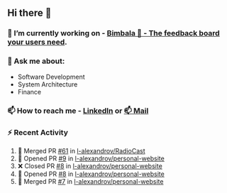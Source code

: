 ## Hi there 👋

<!--
**l-alexandrov/l-alexandrov** is a ✨ _special_ ✨ repository because its `README.md` (this file) appears on your GitHub profile.

Here are some ideas to get you started:

- 🔭 I’m currently working on ...
- 🌱 I’m currently learning ...
- 👯 I’m looking to collaborate on ...
- 🤔 I’m looking for help with ...
- 💬 Ask me about ...
- 📫 How to reach me: ...
- 😄 Pronouns: ...
- ⚡ Fun fact: ...
-->

### 🔭 I’m currently working on - [Bimbala 🚀 - The feedback board your users need](https://bimbala.com).

### 💬 Ask me about:
  - Software Development
  - System Architecture
  - Finance

### 📫 How to reach me - [LinkedIn](https://www.linkedin.com/in/l-alexandrov/) or [📫 Mail](mailto:luboslavaleksandrov@gmail.com)

### :zap: Recent Activity

<!--START_SECTION:activity-->
1. 🎉 Merged PR [#61](https://github.com/l-alexandrov/RadioCast/pull/61) in [l-alexandrov/RadioCast](https://github.com/l-alexandrov/RadioCast)
2. 💪 Opened PR [#9](https://github.com/l-alexandrov/personal-website/pull/9) in [l-alexandrov/personal-website](https://github.com/l-alexandrov/personal-website)
3. ❌ Closed PR [#8](https://github.com/l-alexandrov/personal-website/pull/8) in [l-alexandrov/personal-website](https://github.com/l-alexandrov/personal-website)
4. 💪 Opened PR [#8](https://github.com/l-alexandrov/personal-website/pull/8) in [l-alexandrov/personal-website](https://github.com/l-alexandrov/personal-website)
5. 🎉 Merged PR [#7](https://github.com/l-alexandrov/personal-website/pull/7) in [l-alexandrov/personal-website](https://github.com/l-alexandrov/personal-website)
<!--END_SECTION:activity-->
